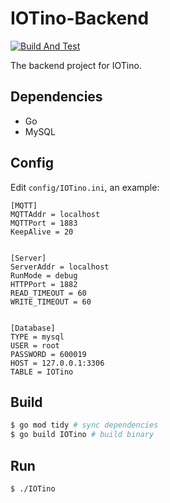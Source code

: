 # IOTino-Backend

[![Build And Test](https://github.com/PAN-Ziyue/IOTino-backend/workflows/CI/badge.svg?event=push)](https://github.com/PAN-Ziyue/IOTino-backend/actions?workflow=CI)

The backend project for IOTino.

## Dependencies

- Go
- MySQL

## Config

Edit `config/IOTino.ini`, an example:

```
[MQTT]
MQTTAddr = localhost
MQTTPort = 1883
KeepAlive = 20


[Server]
ServerAddr = localhost
RunMode = debug
HTTPPort = 1882
READ_TIMEOUT = 60
WRITE_TIMEOUT = 60


[Database]
TYPE = mysql
USER = root
PASSWORD = 600019
HOST = 127.0.0.1:3306
TABLE = IOTino
```

## Build

```bash
$ go mod tidy # sync dependencies
$ go build IOTino # build binary
```

## Run

```bash
$ ./IOTino
```
